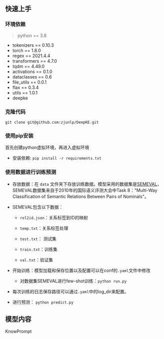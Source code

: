 ## 快速上手

### 环境依赖

> python == 3.8

- tokenizers == 0.10.3
- torch == 1.8.0
- regex == 2021.4.4
- transformers == 4.7.0
- tqdm == 4.49.0
- activations == 0.1.0
- dataclasses == 0.6
- file_utils == 0.0.1
- flax == 0.3.4
- utils == 1.0.1
- deepke 

### 克隆代码
```
git clone git@github.com:zjunlp/DeepKE.git
```
### 使用pip安装

首先创建python虚拟环境，再进入虚拟环境

- 安装依赖: ```pip install -r requirements.txt```

### 使用数据进行训练预测

- 存放数据：在 `data` 文件夹下存放训练数据。模型采用的数据集是[SEMEVAL](https://semeval2.fbk.eu/semeval2.php?location=tasks#T11)，SEMEVAL数据集来自于2010年的国际语义评测大会中Task 8："Multi-Way Classification of Semantic Relations Between Pairs of Nominals"。

- SEMEVAL包含以下数据：

  - `rel2id.json`：关系标签到ID的映射

  - `temp.txt`：关系标签处理

  - `test.txt`： 测试集

  - `train.txt`：训练集

  - `val.txt`：验证集

- 开始训练：模型加载和保存位置以及配置可以在conf的`.yaml`文件中修改
  
  - 对数据集SEMEVAL进行few-shot训练：`python run.py` 

- 每次训练的日志保存路径可以通过`.yaml`中的log_dir来配置。

- 进行预测： `python predict.py `


## 模型内容
KnowPrompt